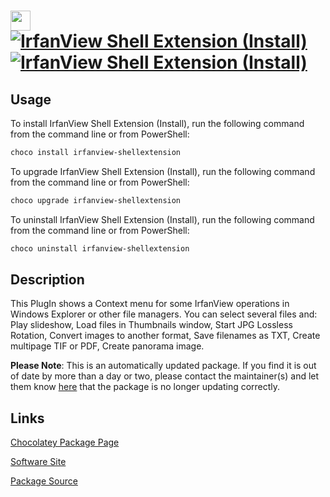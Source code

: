 ﻿# <img src="https://cdn.jsdelivr.net/gh/mkevenaar/chocolatey-packages@70a7a2a9c308cc184a7b666049c79ffb364cc641/icons/irfanview-shellextension.png" width="32" height="32"/> [![IrfanView Shell Extension (Install)](https://img.shields.io/chocolatey/v/irfanview-shellextension.svg?label=IrfanView+Shell+Extension+(Install))](https://community.chocolatey.org/packages/irfanview-shellextension) [![IrfanView Shell Extension (Install)](https://img.shields.io/chocolatey/dt/irfanview-shellextension.svg)](https://community.chocolatey.org/packages/irfanview-shellextension)

## Usage

To install IrfanView Shell Extension (Install), run the following command from the command line or from PowerShell:

```powershell
choco install irfanview-shellextension
```

To upgrade IrfanView Shell Extension (Install), run the following command from the command line or from PowerShell:

```powershell
choco upgrade irfanview-shellextension
```

To uninstall IrfanView Shell Extension (Install), run the following command from the command line or from PowerShell:

```powershell
choco uninstall irfanview-shellextension
```

## Description

This PlugIn shows a Context menu for some IrfanView operations in Windows Explorer or other file managers.
You can select several files and: Play slideshow, Load files in Thumbnails window, Start JPG Lossless Rotation, Convert images to another format, Save filenames as TXT, Create multipage TIF or PDF, Create panorama image.

**Please Note**: This is an automatically updated package. If you find it is
out of date by more than a day or two, please contact the maintainer(s) and
let them know [here](https://github.com/mkevenaar/chocolatey-packages/issues) that the package is no longer updating correctly.



## Links

[Chocolatey Package Page](https://community.chocolatey.org/packages/irfanview-shellextension)

[Software Site](http://www.irfanview.com/plugins.htm)

[Package Source](https://github.com/mkevenaar/chocolatey-packages/tree/master/automatic/irfanview-shellextension)

